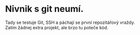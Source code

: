 # Nivnik s git neumí.

Tady se testuje Git, SSH a páchají se první repozitářový vraždy.  
Zatím žádnej extra projekt, ale brzo tu poteče kód.

